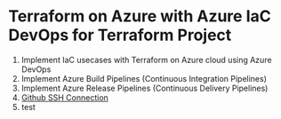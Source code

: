 # Terraform on Azure with Azure IaC DevOps for Terraform Project

1. Implement IaC usecases with Terraform on Azure cloud using Azure DevOps
2. Implement Azure Build Pipelines (Continuous Integration Pipelines)
3. Implement Azure Release Pipelines (Continuous Delivery Pipelines)
4. [Github SSH Connection](https://docs.github.com/en/github/authenticating-to-github/connecting-to-github-with-ssh/about-ssh)
5. test
